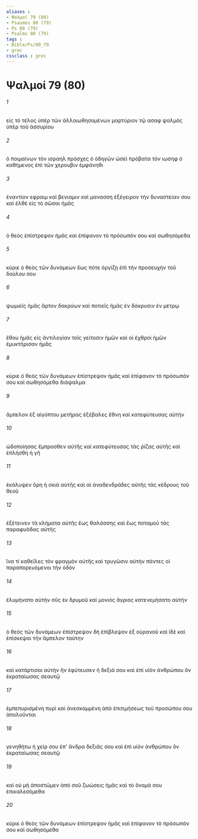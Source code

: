 ```yaml
---
aliases : 
- Ψαλμοί 79 (80)
- Psaumes 80 (79)
- Ps 80 (79)
- Psalms 80 (79)
tags : 
- Bible/Ps/80_79
- grec
cssclass : grec
---
```


# Ψαλμοί 79 (80)

###### 1
εἰς τὸ τέλος ὑπὲρ τῶν ἀλλοιωθησομένων μαρτύριον τῷ ασαφ ψαλμὸς ὑπὲρ τοῦ ἀσσυρίου
###### 2
ὁ ποιμαίνων τὸν ισραηλ πρόσχες ὁ ὁδηγῶν ὡσεὶ πρόβατα τὸν ιωσηφ ὁ καθήμενος ἐπὶ τῶν χερουβιν ἐμφάνηθι
###### 3
ἐναντίον εφραιμ καὶ βενιαμιν καὶ μανασση ἐξέγειρον τὴν δυναστείαν σου καὶ ἐλθὲ εἰς τὸ σῶσαι ἡμᾶς
###### 4
ὁ θεός ἐπίστρεψον ἡμᾶς καὶ ἐπίφανον τὸ πρόσωπόν σου καὶ σωθησόμεθα
###### 5
κύριε ὁ θεὸς τῶν δυνάμεων ἕως πότε ὀργίζῃ ἐπὶ τὴν προσευχὴν τοῦ δούλου σου
###### 6
ψωμιεῖς ἡμᾶς ἄρτον δακρύων καὶ ποτιεῖς ἡμᾶς ἐν δάκρυσιν ἐν μέτρῳ
###### 7
ἔθου ἡμᾶς εἰς ἀντιλογίαν τοῖς γείτοσιν ἡμῶν καὶ οἱ ἐχθροὶ ἡμῶν ἐμυκτήρισαν ἡμᾶς
###### 8
κύριε ὁ θεὸς τῶν δυνάμεων ἐπίστρεψον ἡμᾶς καὶ ἐπίφανον τὸ πρόσωπόν σου καὶ σωθησόμεθα διάψαλμα
###### 9
ἄμπελον ἐξ αἰγύπτου μετῆρας ἐξέβαλες ἔθνη καὶ κατεφύτευσας αὐτήν
###### 10
ὡδοποίησας ἔμπροσθεν αὐτῆς καὶ κατεφύτευσας τὰς ῥίζας αὐτῆς καὶ ἐπλήσθη ἡ γῆ
###### 11
ἐκάλυψεν ὄρη ἡ σκιὰ αὐτῆς καὶ αἱ ἀναδενδράδες αὐτῆς τὰς κέδρους τοῦ θεοῦ
###### 12
ἐξέτεινεν τὰ κλήματα αὐτῆς ἕως θαλάσσης καὶ ἕως ποταμοῦ τὰς παραφυάδας αὐτῆς
###### 13
ἵνα τί καθεῖλες τὸν φραγμὸν αὐτῆς καὶ τρυγῶσιν αὐτὴν πάντες οἱ παραπορευόμενοι τὴν ὁδόν
###### 14
ἐλυμήνατο αὐτὴν σῦς ἐκ δρυμοῦ καὶ μονιὸς ἄγριος κατενεμήσατο αὐτήν
###### 15
ὁ θεὸς τῶν δυνάμεων ἐπίστρεψον δή ἐπίβλεψον ἐξ οὐρανοῦ καὶ ἰδὲ καὶ ἐπίσκεψαι τὴν ἄμπελον ταύτην
###### 16
καὶ κατάρτισαι αὐτήν ἣν ἐφύτευσεν ἡ δεξιά σου καὶ ἐπὶ υἱὸν ἀνθρώπου ὃν ἐκραταίωσας σεαυτῷ
###### 17
ἐμπεπυρισμένη πυρὶ καὶ ἀνεσκαμμένη ἀπὸ ἐπιτιμήσεως τοῦ προσώπου σου ἀπολοῦνται
###### 18
γενηθήτω ἡ χείρ σου ἐπ' ἄνδρα δεξιᾶς σου καὶ ἐπὶ υἱὸν ἀνθρώπου ὃν ἐκραταίωσας σεαυτῷ
###### 19
καὶ οὐ μὴ ἀποστῶμεν ἀπὸ σοῦ ζωώσεις ἡμᾶς καὶ τὸ ὄνομά σου ἐπικαλεσόμεθα
###### 20
κύριε ὁ θεὸς τῶν δυνάμεων ἐπίστρεψον ἡμᾶς καὶ ἐπίφανον τὸ πρόσωπόν σου καὶ σωθησόμεθα

